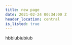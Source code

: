 ```yaml
---
title: new page
date: 2021-02-24 00:34:00 Z
header_location: central
is_listed: true
---
```


hbbiubiubiub